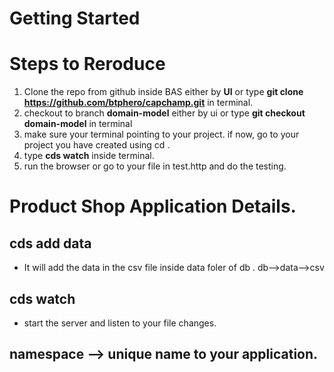 # Getting Started

# Steps to Reroduce

1. Clone the repo from github inside BAS either by **UI** or type **git clone https://github.com/btphero/capchamp.git** in terminal.
2. checkout to branch **domain-model** either by ui or type **git checkout domain-model** in terminal
3. make sure your terminal pointing to your project. if now, go to your project you have created using cd <project name>.
4. type  **cds watch** inside terminal.
5. run the browser or go to your file in test.http and do the testing.


# Product Shop Application Details.

## cds add data

* It will add the data in the csv file inside data foler of db . db-->data-->csv

## cds watch

* start the server and listen to your file changes.


## namespace --> unique name to your application.